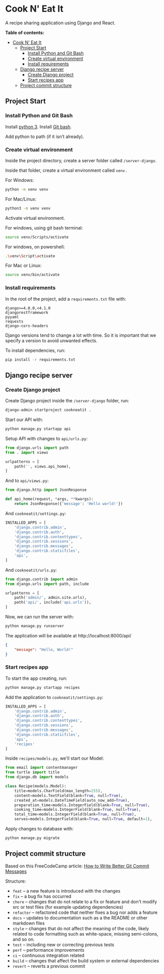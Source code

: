 # Cook N' Eat It
A recipe sharing application using Django and React.

**Table of contents:**
- [Cook N' Eat It](#cook-n-eat-it)
  - [Project Start](#project-start)
    - [Install Python and Git Bash](#install-python-and-git-bash)
    - [Create virtual environment](#create-virtual-environment)
    - [Install requirements](#install-requirements)
  - [Django recipe server](#django-recipe-server)
    - [Create Django project](#create-django-project)
    - [Start recipes app](#start-recipes-app)
  - [Project commit structure](#project-commit-structure)

## Project Start

### Install Python and Git Bash

Install [python 3]([https://www.python.org/downloads/](https://www.python.org/downloads/)).
Install [Git bash](https://git-scm.com/downloads).

Add python to path (if it isn’t already).

### Create virtual environment

Inside the project directory, create a server folder called `/server-django`.

Inside that folder, create a virtual environment called `venv.`

For Windows:

```bash
python -m venv venv
```

For Mac/Linux:

```bash
python3 -m venv venv
```

Activate virtual environment.

For windows, using git bash terminal:

```bash
source venv/Scripts/activate
```

For windows, on powershell:

```bash
.\venv\Script\activate
```

For Mac or Linux:

```bash
source venv/bin/activate
```

### Install requirements

In the root of the project, add a `requirements.txt` file with:

```
django>=4.0.0,<4.1.0
djangorestframework
pyyaml
requests
django-cors-headers
```

Django versions tend to change a lot with time. So it is important that we specify a version to avoid unwanted effects.

To install dependencies, run:

```bash
pip install -r requirements.txt
```

## Django recipe server

### Create Django project

Create Django project inside the `/server-django` folder, run:

```bash
django-admin startproject cookneatit .
```
Start our API with:
```bash
python manage.py startapp api
```
Setup API with changes to `api/urls.py`:
```python
from django.urls import path
from . import views

urlpatterns = [
    path('', views.api_home),
]
```
And to `api/views.py`:
```python
from django.http import JsonResponse

def api_home(request, *args, **kwargs):
    return JsonResponse({'message': 'Hello world!'})
```
And `cookneatit/settings.py`:
```python
INSTALLED_APPS = [
    'django.contrib.admin',
    'django.contrib.auth',
    'django.contrib.contenttypes',
    'django.contrib.sessions',
    'django.contrib.messages',
    'django.contrib.staticfiles',
    'api',
]
```
And `cookneatit/urls.py`:
```python
from django.contrib import admin
from django.urls import path, include

urlpatterns = [
    path('admin/', admin.site.urls),
    path('api/', include('api.urls')),
]
```

Now, we can run the server with:
```bash
python manage.py runserver
```
The application will be available at http://localhost:8000/api/
```JSON
{
    "message": "Hello, World!"
}
```
### Start recipes app
To start the app creating, run:
```bash
python manage.py startapp recipes
```
Add the application to `cookneatit/settings.py`:
```python
INSTALLED_APPS = [
    'django.contrib.admin',
    'django.contrib.auth',
    'django.contrib.contenttypes',
    'django.contrib.sessions',
    'django.contrib.messages',
    'django.contrib.staticfiles',
    'api',
    'recipes'
]
```
Inside `recipes/models.py`, we'll start our Model:
```python
from email import contentmanager
from turtle import title
from django.db import models

class Recipe(models.Model):
    title=models.CharField(max_length=255),
    content=models.TextField(blank=True, null=True),
    created_at=models.DateTimeField(auto_now_add=True),
    preparation_time=models.IntegerField(blank=True, null=True),
    cooking_time=models.IntegerField(blank=True, null=True),
    total_time=models.IntegerField(blank=True, null=True),
    serves=models.IntegerField(blank=True, null=True, default=1),
``` 
Apply changes to database with:
```bash
python manage.py migrate
```



























## Project commit structure

Based on this FreeCodeCamp article:
[How to Write Better Git Commit Messages](https://www.freecodecamp.org/news/how-to-write-better-git-commit-messages/)

Structure:
 - `feat` – a new feature is introduced with the changes
 - `fix` – a bug fix has occurred
 - `chore` – changes that do not relate to a fix or feature and don't modify src or test files (for example updating dependencies)
 - `refactor` – refactored code that neither fixes a bug nor adds a feature
 - `docs` – updates to documentation such as a the README or other markdown files
 - `style` – changes that do not affect the meaning of the code, likely related to code formatting such as white-space, missing semi-colons, and so on.
 - `test` – including new or correcting previous tests
 - `perf` – performance improvements
 - `ci` – continuous integration related
 - `build` – changes that affect the build system or external dependencies
 - `revert` – reverts a previous commit
